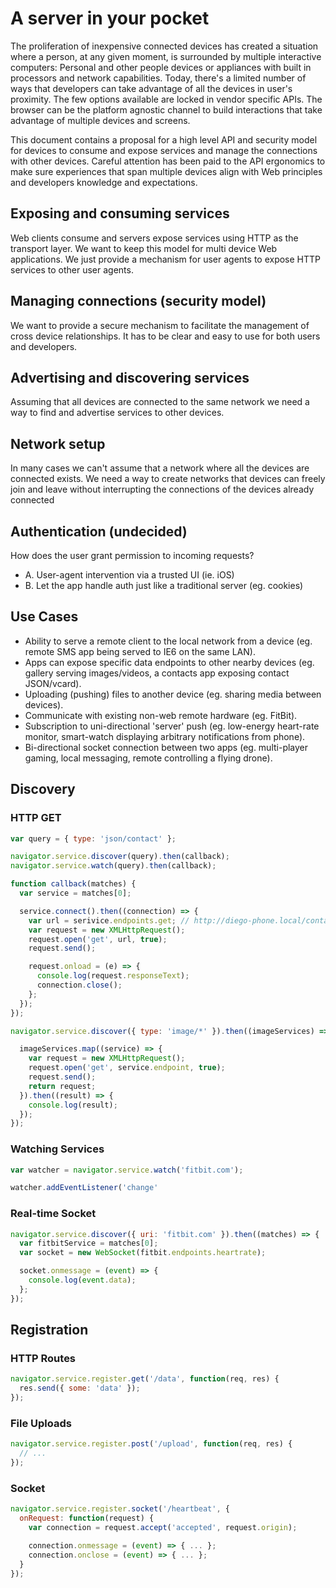 # A server in your pocket

The proliferation of inexpensive connected devices has created a situation where a person, at any given moment, is surrounded by multiple interactive computers: Personal and other people devices or appliances with built in processors and network capabilities. Today, there's a limited number of ways that developers can take advantage of all the devices in user's proximity. The few options available are locked in vendor specific APIs. The browser can be the platform agnostic channel to build interactions that take advantage of multiple devices and screens.

This document contains a proposal for a high level API and security model for devices to consume and expose services and manage the connections with other devices. Careful attention has been paid to the API ergonomics to make sure experiences that span multiple devices align with Web principles and developers knowledge and expectations.

## Exposing and consuming services
Web clients consume and servers expose services using HTTP as the transport layer. We want to keep this model for multi device Web applications. We just provide a mechanism for user agents to expose HTTP services to other user agents.

## Managing connections (security model)
We want to provide a secure mechanism to facilitate the management of cross device relationships. It has to be clear and easy to use for both users and developers.

## Advertising and discovering services
Assuming that all devices are connected to the same network we need a way to find and advertise services to other devices.

## Network setup
In many cases we can't assume that a network where all the devices are connected exists. We need a way to create networks that devices can freely join and leave without interrupting the connections of the devices already connected

## Authentication (undecided)

How does the user grant permission to incoming requests?

- A. User-agent intervention via a trusted UI (ie. iOS)
- B. Let the app handle auth just like a traditional server (eg. cookies)

## Use Cases

- Ability to serve a remote client to the local network from a device (eg. remote SMS app being served to IE6 on the same LAN).
- Apps can expose specific data endpoints to other nearby devices (eg. gallery serving images/videos, a contacts app exposing contact JSON/vcard).
- Uploading (pushing) files to another device (eg. sharing media between devices).
- Communicate with existing non-web remote hardware (eg. FitBit).
- Subscription to uni-directional 'server' push (eg. low-energy heart-rate monitor, smart-watch displaying arbitrary notifications from phone).
- Bi-directional socket connection between two apps (eg. multi-player gaming, local messaging, remote controlling a flying drone).

## Discovery

### HTTP GET

```js
var query = { type: 'json/contact' };

navigator.service.discover(query).then(callback);
navigator.service.watch(query).then(callback);

function callback(matches) {
  var service = matches[0];

  service.connect().then((connection) => {
    var url = serivice.endpoints.get; // http://diego-phone.local/contacts-app/
    var request = new XMLHttpRequest();
    request.open('get', url, true);
    request.send();

    request.onload = (e) => {
      console.log(request.responseText);
      connection.close();
    };
  });
});
```

```js
navigator.service.discover({ type: 'image/*' }).then((imageServices) => {

  imageServices.map((service) => {
    var request = new XMLHttpRequest();
    request.open('get', service.endpoint, true);
    request.send();
    return request;
  }).then((result) => {
    console.log(result);
  });
});
```

### Watching Services

```js
var watcher = navigator.service.watch('fitbit.com');

watcher.addEventListener('change'
```

### Real-time Socket

```js
navigator.service.discover({ uri: 'fitbit.com' }).then((matches) => {
  var fitbitService = matches[0];
  var socket = new WebSocket(fitbit.endpoints.heartrate);

  socket.onmessage = (event) => {
    console.log(event.data);
  };
});
```

## Registration

### HTTP Routes

```js
navigator.service.register.get('/data', function(req, res) {
  res.send({ some: 'data' });
});
```

### File Uploads

```js
navigator.service.register.post('/upload', function(req, res) {
  // ...
});
```

### Socket

```js
navigator.service.register.socket('/heartbeat', {
  onRequest: function(request) {
    var connection = request.accept('accepted', request.origin);

    connection.onmessage = (event) => { ... };
    connection.onclose = (event) => { ... };
  }
});
